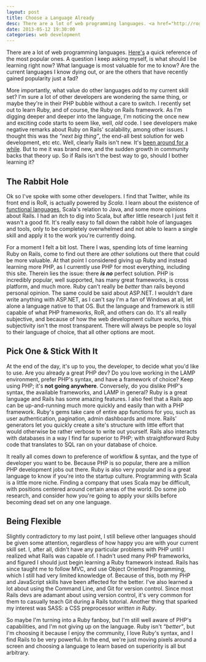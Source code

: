 ```yaml
---
layout: post
title: Choose a Language Already
desc: There are a lot of web programming languages. <a href="http://rogchap.com/2011/09/06/top-40-website-programming-languages/">Here's</a> a quick reference of the most popular ones. A question I keep asking myself, is what should I be learning right now? What language is most valuable for me to know? Are the current languages I know dying out, or are the others that have recently gained popularity just a fad?
date: 2013-05-12 19:30:00
categories: web development
---
```


<p>There are a lot of web programming languages. <a href="http://rogchap.com/2011/09/06/top-40-website-programming-languages/">Here's</a> a quick reference of the most popular ones. A question I keep asking myself, is what should I be learning right now? What language is most valuable for me to know? Are the current languages I know dying out, or are the others that have recently gained popularity just a fad?</p>

<p>
More importantly, what value do other languages <em>add</em> to my current skill set? I'm sure a lot of other developers are wondering the same thing, or maybe they're in their PHP bubble without a care to switch. I recently set out to learn Ruby, and of course, the Ruby on Rails framework. As I'm digging deeper and deeper into the language, I'm noticing the once new and exciting code starts to seem like, well, <em>old</em> code. I see developers make negative remarks about Ruby on Rails' scalability, among other issues. I thought this was the <em>&ldquo;next big thing&rdquo;</em>, the end-all best solution for web development, etc etc. Well, clearly Rails isn't new. It's <a href="http://en.wikipedia.org/wiki/Ruby_on_Rails">been around for a while</a>. But to me it was brand new, and the sudden growth in community backs that theory up. So if Rails isn't the best way to go, should I bother learning it?

</p>

<h2 class="h2">The Rabbit Hole</h2>

<p>

Ok so I've spoke with some other developers. I find that Twitter, while its front end is RoR, is actually powered by <em>Scala</em>. I learn about the existence of <a href="http://en.wikipedia.org/wiki/Functional_programming#Functional_programming_in_non-functional_languages">functional languages</a>, Scala's relation to Java, and some more opinions about Rails. I had an itch to dig into Scala, but after little research I just felt it wasn't a good fit. It's really easy to fall down the rabbit hole of languages and tools, only to be completely overwhelmed and not able to learn a single skill and apply it to the work you're currently doing.
</p>

<p>
For a moment I felt a bit lost. There I was, spending lots of time learning Ruby on Rails, come to find out there are <em>other</em> solutions out there that could be more valuable. At that point I considered giving up Ruby and instead learning more PHP, as I currently use PHP for most everything, including this site. Therein lies the issue: there <em><strong>is no</strong></em> perfect solution. PHP is incredibly popular, well supported, has many great frameworks, is cross platform, and much more. Ruby can't really be <em>better</em> than rails beyond personal opinion. The same could be said about ASP.NET. I wouldn't dare write anything with ASP.NET, as I can't say I'm a fan of Windows at all, let alone a language native to that OS. But the language and framework is still capable of what PHP frameworks, RoR, and others can do. It's all really subjective, and because of how the web development culture works, this subjectivity isn't the most transparent. There will always be people so loyal to their language of choice, that all other options are moot.
</p>

<h2 class="h2">Pick One &amp; Stick With It</h2>

<p>

At the end of the day, it's up to you, the developer, to decide what you'd like to use. Are you already a great PHP dev? Do you love working in the LAMP environment, prefer PHP's syntax, and have a framework of choice? Keep using PHP; it's <strong>not going anywhere</strong>. Conversely, do you dislike PHP's syntax, the available frameworks, and LAMP in general? Ruby is a great language and Rails has some amazing features. I also feel that a Rails app can be up-and-running much more quickly and easily than with a PHP framework. Ruby's gems take care of entire app functions for you, such as user authentication, pagination, admin dashboards and more. Rails' generators let you quickly create a site's structure with little effort that would otherwise be rather verbose to write out yourself. Rails also interacts with databases in a way I find far superior to PHP; with straightforward Ruby code that translates to SQL ran on your database of choice.

</p>

<p>

It really all comes down to preference of workflow &amp; syntax, and the type of developer you want to be. Because PHP is so popular, there are a million PHP development jobs out there. Ruby is also very popular and is a great language to know if you're into the startup culture. Programming with Scala is a little more niche. Finding a company that uses Scala may be difficult, with positions centered around certain areas of the world. Do some job research, and consider how you're going to apply your skills before becoming dead set on any one language.

</p>

<h2 class="h2">Being Flexible</h2>

<p>

Slightly contradictory to my last point, I still believe other languages should be given some attention, regardless of how happy you are with your current skill set. I, after all, didn't have any particular problems with PHP until I realized what Rails was capable of. I hadn't used many PHP frameworks, and figured I should just begin learning a Ruby framework instead. Rails has since taught me to follow MVC, and use Object Oriented Programming, which I still had very limited knowledge of. Because of this, both my PHP and JavaScript skills have been affected for the better. I've also learned a lot about using the Command Line, and Git for version control. Since most Rails devs are adamant about using version control, it's very common for them to casually teach Git during a Rails tutorial. Another thing that sparked my interest was SASS: a CSS preprocessor <em>written in Ruby</em>.

</p>

<p>

So maybe I'm turning into a Ruby fanboy, but I'm still well aware of PHP's capabilities, and I'm not giving up on the language. Ruby isn't <em>&ldquo;better&rdquo;</em>, but I'm choosing it because I enjoy the community, I love Ruby's syntax, and I find Rails to be very powerful. In the end, we're just moving pixels around a screen and choosing a language to learn based on superiority is all but arbitrary.

</p>


